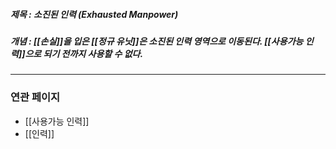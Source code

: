 ##### 제목 : 소진된 인력 (Exhausted Manpower)
##### 개념 : [[손실]]을 입은 [[정규 유닛]]은 소진된 인력 영역으로 이동된다. [[사용가능 인력]]으로 되기 전까지 사용할 수 없다.

--- 

### 연관 페이지
- [[사용가능 인력]]
- [[인력]]
